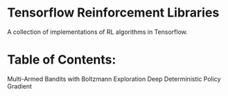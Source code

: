 # Tensorflow Reinforcement Libraries
A collection of implementations of RL algorithms in Tensorflow.

# Table of Contents:
Multi-Armed Bandits with Boltzmann Exploration 
Deep Deterministic Policy Gradient
